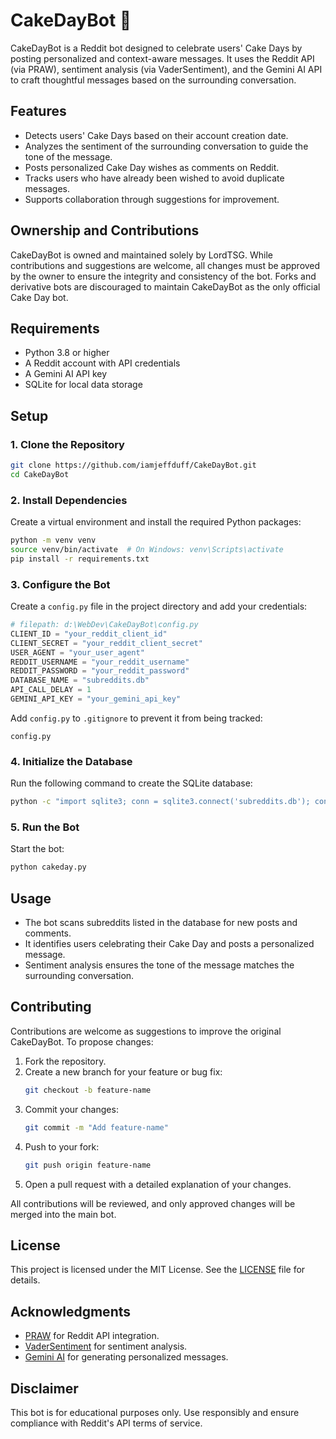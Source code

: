 # CakeDayBot 🎂

CakeDayBot is a Reddit bot designed to celebrate users' Cake Days by posting personalized and context-aware messages. It uses the Reddit API (via PRAW), sentiment analysis (via VaderSentiment), and the Gemini AI API to craft thoughtful messages based on the surrounding conversation.

## Features
- Detects users' Cake Days based on their account creation date.
- Analyzes the sentiment of the surrounding conversation to guide the tone of the message.
- Posts personalized Cake Day wishes as comments on Reddit.
- Tracks users who have already been wished to avoid duplicate messages.
- Supports collaboration through suggestions for improvement.

## Ownership and Contributions
CakeDayBot is owned and maintained solely by LordTSG. While contributions and suggestions are welcome, all changes must be approved by the owner to ensure the integrity and consistency of the bot. Forks and derivative bots are discouraged to maintain CakeDayBot as the only official Cake Day bot.

## Requirements
- Python 3.8 or higher
- A Reddit account with API credentials
- A Gemini AI API key
- SQLite for local data storage

## Setup

### 1. Clone the Repository
```bash
git clone https://github.com/iamjeffduff/CakeDayBot.git
cd CakeDayBot
```

### 2. Install Dependencies
Create a virtual environment and install the required Python packages:
```bash
python -m venv venv
source venv/bin/activate  # On Windows: venv\Scripts\activate
pip install -r requirements.txt
```

### 3. Configure the Bot
Create a `config.py` file in the project directory and add your credentials:
```python
# filepath: d:\WebDev\CakeDayBot\config.py
CLIENT_ID = "your_reddit_client_id"
CLIENT_SECRET = "your_reddit_client_secret"
USER_AGENT = "your_user_agent"
REDDIT_USERNAME = "your_reddit_username"
REDDIT_PASSWORD = "your_reddit_password"
DATABASE_NAME = "subreddits.db"
API_CALL_DELAY = 1
GEMINI_API_KEY = "your_gemini_api_key"
```

Add `config.py` to `.gitignore` to prevent it from being tracked:
```plaintext
config.py
```

### 4. Initialize the Database
Run the following command to create the SQLite database:
```bash
python -c "import sqlite3; conn = sqlite3.connect('subreddits.db'); conn.execute('CREATE TABLE IF NOT EXISTS wished_users (username TEXT PRIMARY KEY, wished_date DATE); conn.execute('CREATE TABLE IF NOT EXISTS subreddits (subreddit_name TEXT PRIMARY KEY, last_post_checked TEXT, last_scan_time REAL); conn.close()')"
```

### 5. Run the Bot
Start the bot:
```bash
python cakeday.py
```

## Usage
- The bot scans subreddits listed in the database for new posts and comments.
- It identifies users celebrating their Cake Day and posts a personalized message.
- Sentiment analysis ensures the tone of the message matches the surrounding conversation.

## Contributing
Contributions are welcome as suggestions to improve the original CakeDayBot. To propose changes:
1. Fork the repository.
2. Create a new branch for your feature or bug fix:
   ```bash
   git checkout -b feature-name
   ```
3. Commit your changes:
   ```bash
   git commit -m "Add feature-name"
   ```
4. Push to your fork:
   ```bash
   git push origin feature-name
   ```
5. Open a pull request with a detailed explanation of your changes.

All contributions will be reviewed, and only approved changes will be merged into the main bot.

## License
This project is licensed under the MIT License. See the [LICENSE](LICENSE) file for details.

## Acknowledgments
- [PRAW](https://praw.readthedocs.io/) for Reddit API integration.
- [VaderSentiment](https://github.com/cjhutto/vaderSentiment) for sentiment analysis.
- [Gemini AI](https://www.google.com/) for generating personalized messages.

## Disclaimer
This bot is for educational purposes only. Use responsibly and ensure compliance with Reddit's API terms of service.
